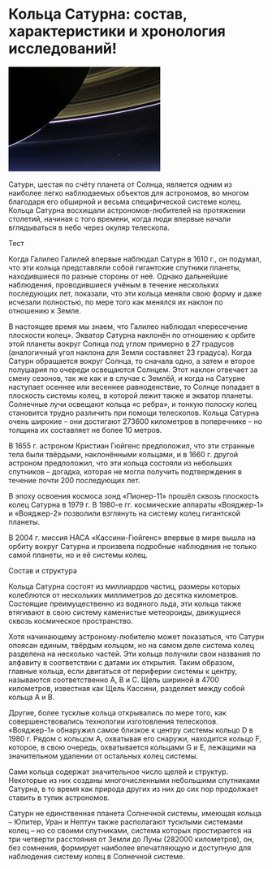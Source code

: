 # Кольца Сатурна: состав, характеристики и хронология исследований!

![img](./1221.jpg)

Сатурн, шестая по счёту планета от Солнца, является одним из наиболее легко наблюдаемых объектов для астрономов, во многом благодаря его обширной и весьма специфической системе колец. Кольца Сатурна восхищали астрономов-любителей на протяжении столетий, начиная с того времени, когда люди впервые начали вглядываться в небо через окуляр телескопа.

Тест 

Когда Галилео Галилей впервые наблюдал Сатурн в 1610 г., он подумал, что эти кольца представляли собой гигантские спутники планеты, находившиеся по разные стороны от неё. Однако дальнейшие наблюдения, проводившиеся учёным в течение нескольких последующих лет, показали, что эти кольца меняли свою форму и даже исчезали полностью, по мере того как менялся их наклон по отношению к Земле.

В настоящее время мы знаем, что Галилео наблюдал «пересечение плоскости колец». Экватор Сатурна наклонён по отношению к орбите этой планеты вокруг Солнца под углом примерно в 27 градусов (аналогичный угол наклона для Земли составляет 23 градуса). Когда Сатурн обращается вокруг Солнца, то сначала одно, а затем и второе полушария по очереди освещаются Солнцем. Этот наклон отвечает за смену сезонов, так же как и в случае с Землёй, и когда на Сатурне наступает осеннее или весеннее равноденствие, то Солнце попадает в плоскость системы колец, в которой лежит также и экватор планеты. Солнечные лучи освещают кольца «с ребра», и тонкую полоску колец становится трудно различить при помощи телескопов. Кольца Сатурна очень широкие – они достигают 273600 километров в поперечнике – но толщина их составляет не более 10 метров.

В 1655 г. астроном Кристиан Гюйгенс предположил, что эти странные тела были твёрдыми, наклонёнными кольцами, и в 1660 г. другой астроном предположил, что эти кольца состояли из небольших спутников – догадка, которая не могла получить подтверждения в течение почти 200 последующих лет.

В эпоху освоения космоса зонд «Пионер-11» прошёл сквозь плоскость колец Сатурна в 1979 г. В 1980-е гг. космические аппараты «Вояджер-1» и «Вояджер-2» позволили взглянуть на систему колец гигантской планеты.

В 2004 г. миссия НАСА «Кассини-Гюйгенс» впервые в мире вышла на орбиту вокруг Сатурна и произвела подробные наблюдения не только самой планеты, но и её системы колец.

Состав и структура

Кольца Сатурна состоят из миллиардов частиц, размеры которых колеблются от нескольких миллиметров до десятка километров. Состоящие преимущественно из водяного льда, эти кольца также втягивают в свою систему каменистые метеороиды, движущиеся сквозь космическое пространство.

Хотя начинающему астроному-любителю может показаться, что Сатурн опоясан единым, твёрдым кольцом, но на самом деле система колец разделена на несколько частей. Эти кольца получили свои названия по алфавиту в соответствии с датами их открытия. Таким образом, главные кольца, если двигаться от периферии системы к центру, называются соответственно A, B и С. Щель шириной в 4700 километров, известная как Щель Кассини, разделяет между собой кольца A и B.

Другие, более тусклые кольца открывались по мере того, как совершенствовались технологии изготовления телескопов. «Вояджер-1» обнаружил самое близкое к центру системы кольцо D в 1980 г. Рядом с кольцом А, охватывая его снаружи, находится кольцо F, которое, в свою очередь, охватывается кольцами G и E, лежащими на значительном удалении от остальных колец системы.

Сами кольца содержат значительное число щелей и структур. Некоторые из них созданы многочисленными небольшими спутниками Сатурна, в то время как природа других из них до сих пор продолжает ставить в тупик астрономов.

Сатурн не единственная планета Солнечной системы, имеющая кольца – Юпитер, Уран и Нептун также располагают тусклыми системами колец – но со своими спутниками, система которых простирается на три четверти расстояния от Земли до Луны (282000 километров), он, без сомнения, формирует наиболее впечатляющую и доступную для наблюдения систему колец в Солнечной системе.